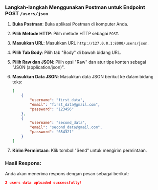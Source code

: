 ### Langkah-langkah Menggunakan Postman untuk Endpoint POST `/users/json`

1. **Buka Postman**:
   Buka aplikasi Postman di komputer Anda.

2. **Pilih Metode HTTP**:
   Pilih metode HTTP sebagai `POST`.

3. **Masukkan URL**:
   Masukkan URL `http://127.0.0.1:8000/users/json`.

4. **Pilih Tab Body**:
   Pilih tab "Body" di bawah bidang URL.

5. **Pilih Raw dan JSON**:
   Pilih opsi "Raw" dan atur tipe konten sebagai "JSON (application/json)".

6. **Masukkan Data JSON**:
   Masukkan data JSON berikut ke dalam bidang teks:
   ```json
   [
       {
           "username": "first_data",
           "email": "first_data@gmail.com",
           "password": "123456"
       },
       {
           "username": "second_data",
           "email": "second_data@gmail.com",
           "password": "654321"
       }
   ]
   ```

7. **Kirim Permintaan**:
   Klik tombol "Send" untuk mengirim permintaan.

### Hasil Respons:

Anda akan menerima respons dengan pesan sebagai berikut:
```json
2 users data uploaded successfully!
```